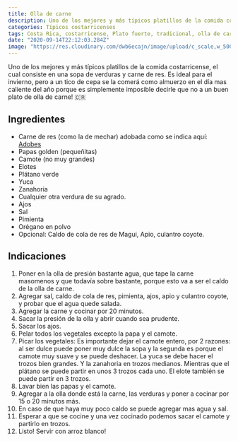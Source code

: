 ```yaml
---
title: Olla de carne 
description: Uno de los mejores y más típicos platillos de la comida costarricense, el cual consiste en una sopa de verduras y carne de res.
categories: Típicos costarricenses
tags: Costa Rica, costarricense, Plato fuerte, tradicional, olla de carne
date: "2020-09-14T22:12:03.284Z"
image: "https://res.cloudinary.com/dwb6ecajn/image/upload/c_scale,w_500/v1600064759/cocinaQ/Olla%20de%20carne/Olla_de_carne1-main_wfgl6o.jpg"
---
```

Uno de los mejores y más típicos platillos de la comida costarricense, el cual consiste en una sopa de verduras y carne de res. Es ideal para el invierno, pero a un tico de cepa se la comerá como almuerzo en el día mas caliente del año porque es simplemente imposible decirle que no a un buen plato de olla de carne! 🇨🇷

## Ingredientes

- Carne de res (como la de mechar) adobada como se indica aquí: [Adobes](/Adobes/#res)
- Papas golden (pequeñitas)
- Camote (no muy grandes)
- Elotes
- Plátano verde
- Yuca
- Zanahoria
- Cualquier otra verdura de su agrado.
- Ajos
- Sal
- Pimienta
- Orégano en polvo
- Opcional: Caldo de cola de res de Magui, Apio, culantro coyote.

## Indicaciones

1. Poner en la olla de presión bastante agua, que tape la carne masomenos y que todavía sobre bastante, porque esto va a ser el caldo de la olla de carne.
2. Agregar sal, caldo de cola de res, pimienta, ajos, apio y culantro coyote, y probar que el agua quede salada.
3. Agregar la carne y cocinar por 20 minutos.
4. Sacar la presión de la olla y abrir cuando sea prudente.
5. Sacar los ajos.
6. Pelar todos los vegetales excepto la papa y el camote.
7. Picar los vegetales: Es importante dejar el camote entero, por 2 razones: al ser dulce puede poner muy dulce la sopa y la segunda es porque el camote muy suave y se puede deshacer.  La yuca se debe hacer el trozos bien grandes. Y la zanahoria en trozos medianos. Mientras que el plátano se puede partir en unos 3 trozos cada uno. El elote también se puede partir en 3 trozos.
8. Lavar bien las papas y el camote.
9. Agregar a la olla donde está la carne, las verduras y poner a cocinar por 15 o 20 minutos más.
10. En caso de que haya muy poco caldo se puede agregar mas agua y sal.
11. Esperar a que se cocine y una vez cocinado podemos sacar el camote y partirlo en trozos.
12. Listo! Servir con arroz  blanco!
